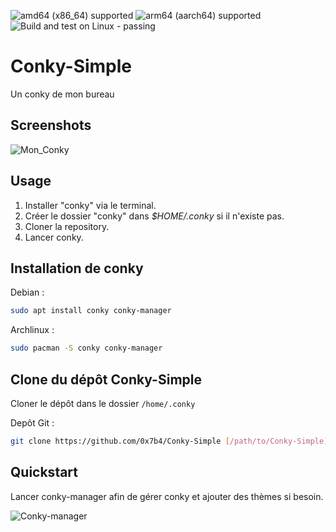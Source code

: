 ![amd64 (x86_64) supported](https://github.com/0x7b4/Conky-Simple/assets/29344965/205f5b9c-45e6-41dc-9891-40eb53330d8b)
![arm64 (aarch64) supported](https://github.com/0x7b4/Conky-Simple/assets/29344965/2478a28c-1a8b-4ebe-9b71-b16b50697bb1)
![Build and test on Linux - passing](https://github.com/0x7b4/Conky-Simple/assets/29344965/87baa2fc-a69e-48d3-bf86-ef2506107946)

# Conky-Simple
Un conky de mon bureau


## Screenshots

![Mon_Conky](https://github.com/0x7b4/Conky-Simple/assets/29344965/eeb85129-db52-4920-945c-bfec7adefe95)


## Usage
1. Installer "conky" via le terminal.
2. Créer le dossier "conky" dans *$HOME/.conky* si il n'existe pas.
3. Cloner la repository.
4. Lancer conky.

## Installation de conky

Debian :
```bash
sudo apt install conky conky-manager
```
Archlinux :
```bash
sudo pacman -S conky conky-manager
```

## Clone du dépôt Conky-Simple
 Cloner le dépôt dans le dossier
 `/home/.conky`

Depôt Git :
```bash
git clone https://github.com/0x7b4/Conky-Simple [/path/to/Conky-Simple]
```

## Quickstart

Lancer conky-manager afin de gérer conky et ajouter des thèmes si besoin.

![Conky-manager](https://github.com/0x7b4/Conky-Simple/assets/29344965/f64361fb-b41f-4dfa-a0d4-8e0da99bc8db)










